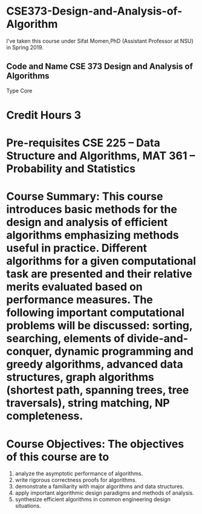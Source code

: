 # CSE373-Design-and-Analysis-of-Algorithm
I've taken this course under Sifat Momen,PhD (Assistant Professor at NSU) in Spring 2019.

## Code and Name	CSE 373 Design and Analysis of Algorithms
Type	Core
# Credit Hours	3
# Pre-requisites	CSE 225 – Data Structure and Algorithms, MAT 361 – Probability and Statistics
# Course Summary: This course introduces basic methods for the design and analysis of efficient algorithms emphasizing methods useful in practice. Different algorithms for a given computational task are presented and their relative merits evaluated based on performance measures. The following important computational problems will be discussed: sorting, searching, elements of divide-and-conquer, dynamic programming and greedy algorithms, advanced data structures, graph algorithms (shortest path, spanning trees, tree traversals), string matching, NP completeness.

# Course Objectives: The objectives of this course are to

1. analyze the asymptotic performance of algorithms.
2. write rigorous correctness proofs for algorithms.
3. demonstrate a familiarity with major algorithms and data structures.
4. apply important algorithmic design paradigms and methods of analysis.
5. synthesize efficient algorithms in common engineering design situations.
